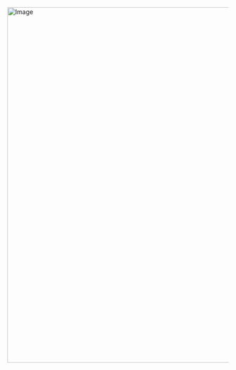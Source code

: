 <img width="743" height="810" alt="Image" src="https://github.com/user-attachments/assets/e1cab825-ee6d-409e-ad6e-326d86c220d3" />